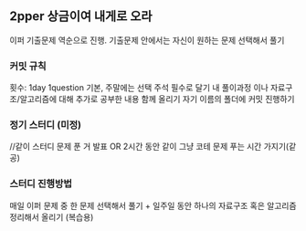 ## 2pper 상금이여 내게로 오라
이퍼 기출문제 역순으로 진행. 기출문제 안에서는 자신이 원하는 문제 선택해서 풀기

### 커밋 규칙
횟수: 1day 1question 기본, 주말에는 선택
주석 필수로 달기
내 풀이과정 이나 자료구조/알고리즘에 대해 추가로 공부한 내용 함께 올리기 
자기 이름의 폴더에 커밋 진행하기

### 정기 스터디 (미정)
//같이 스터디 문제 푼 거 발표 OR 2시간 동안 같이 그냥 코테 문제 푸는 시간 가지기(같공)

### 스터디 진행방법
매일 이퍼 문제 중 한 문제 선택해서 풀기 + 일주일 동안 하나의 자료구조 혹은 알고리즘 정리해서 올리기 (복습용)
